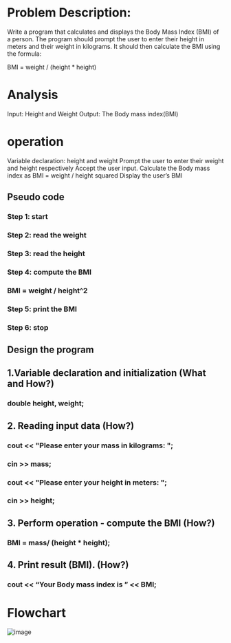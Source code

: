 # Problem Description:
Write a program that calculates and displays the Body Mass Index (BMI) of a person. The program should prompt the user to enter their height in meters and their weight in kilograms. It should then calculate the BMI using the formula:

BMI = weight / (height * height)


# Analysis
Input: Height and Weight
Output: The Body mass index(BMI)

# operation
Variable declaration: height and weight
Prompt the user to enter their weight and height respectively
Accept the user input.
Calculate the Body mass index as BMI = weight / height squared
Display the user’s BMI

## Pseudo code
### Step 1: start
### Step 2: read the weight
### Step 3: read the height
### Step 4: compute the BMI
### BMI = weight / height^2
### Step 5: print the BMI
### Step 6: stop

## Design the program
## 1.Variable declaration and initialization (What and How?)
### double height, weight;

## 2. Reading input data (How?)
### cout << "Please enter your mass in kilograms: ";
### cin >> mass;
### cout << "Please enter your height in meters: ";
### cin >> height;

## 3. Perform operation - compute the BMI (How?)
### BMI = mass/ (height * height);

## 4. Print result (BMI). (How?)
### cout << “Your Body mass index is ” << BMI;

# Flowchart




![image](https://github.com/SWEG-2015EC-Batch/Lovelace-Coders/assets/149230080/42cd9289-cbcd-4bf2-8dfb-7ab33408356a)





